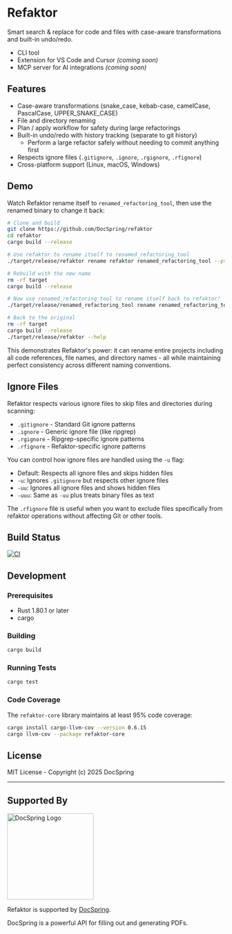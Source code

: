 # Refaktor

Smart search & replace for code and files with case-aware transformations and built-in undo/redo.

- CLI tool
- Extension for VS Code and Cursor _(coming soon)_
- MCP server for AI integrations _(coming soon)_

## Features

- Case-aware transformations (snake_case, kebab-case, camelCase, PascalCase, UPPER_SNAKE_CASE)
- File and directory renaming
- Plan / apply workflow for safety during large refactorings
- Built-in undo/redo with history tracking (separate to git history)
  - Perform a large refactor safely without needing to commit anything first
- Respects ignore files (`.gitignore`, `.ignore`, `.rgignore`, `.rfignore`)
- Cross-platform support (Linux, macOS, Windows)

## Demo

Watch Refaktor rename itself to `renamed_refactoring_tool`, then use the renamed binary to change it back:

```bash
# Clone and build
git clone https://github.com/DocSpring/refaktor
cd refaktor
cargo build --release

# Use refaktor to rename itself to renamed_refactoring_tool
./target/release/refaktor rename refaktor renamed_refactoring_tool --preview table

# Rebuild with the new name
rm -rf target
cargo build --release

# Now use renamed_refactoring_tool to rename itself back to refaktor!
./target/release/renamed_refactoring_tool rename renamed_refactoring_tool refaktor --preview table

# Back to the original
rm -rf target
cargo build --release
./target/release/refaktor --help
```

This demonstrates Refaktor's power: it can rename entire projects including all code references, file names, and directory names - all while maintaining perfect consistency across different naming conventions.

## Ignore Files

Refaktor respects various ignore files to skip files and directories during scanning:

- `.gitignore` - Standard Git ignore patterns
- `.ignore` - Generic ignore file (like ripgrep)
- `.rgignore` - Ripgrep-specific ignore patterns
- `.rfignore` - Refaktor-specific ignore patterns

You can control how ignore files are handled using the `-u` flag:

- Default: Respects all ignore files and skips hidden files
- `-u`: Ignores `.gitignore` but respects other ignore files
- `-uu`: Ignores all ignore files and shows hidden files
- `-uuu`: Same as `-uu` plus treats binary files as text

The `.rfignore` file is useful when you want to exclude files specifically from refaktor operations without affecting Git or other tools.

## Build Status

[![CI](https://github.com/ndbroadbent/refaktor/actions/workflows/ci.yml/badge.svg)](https://github.com/ndbroadbent/refaktor/actions/workflows/ci.yml)

## Development

### Prerequisites

- Rust 1.80.1 or later
- cargo

### Building

```bash
cargo build
```

### Running Tests

```bash
cargo test
```

### Code Coverage

The `refaktor-core` library maintains at least 95% code coverage:

```bash
cargo install cargo-llvm-cov --version 0.6.15
cargo llvm-cov --package refaktor-core
```

## License

MIT License - Copyright (c) 2025 DocSpring

---

## Supported By

<a href="https://docspring.com">
  <img src="https://docspring.com/assets/logo-text-1e09b5522ee8602e08f1e3c4851e1657b14bd49e2e633618c344b4dc23fcbf79.svg" alt="DocSpring Logo" width="200">
</a>

Refaktor is supported by [DocSpring](https://docspring.com).

DocSpring is a powerful API for filling out and generating PDFs.
